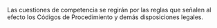 Las cuestiones de competencia se regirán por las reglas que señalen al efecto los Códigos de Procedimiento y demás disposiciones legales.
